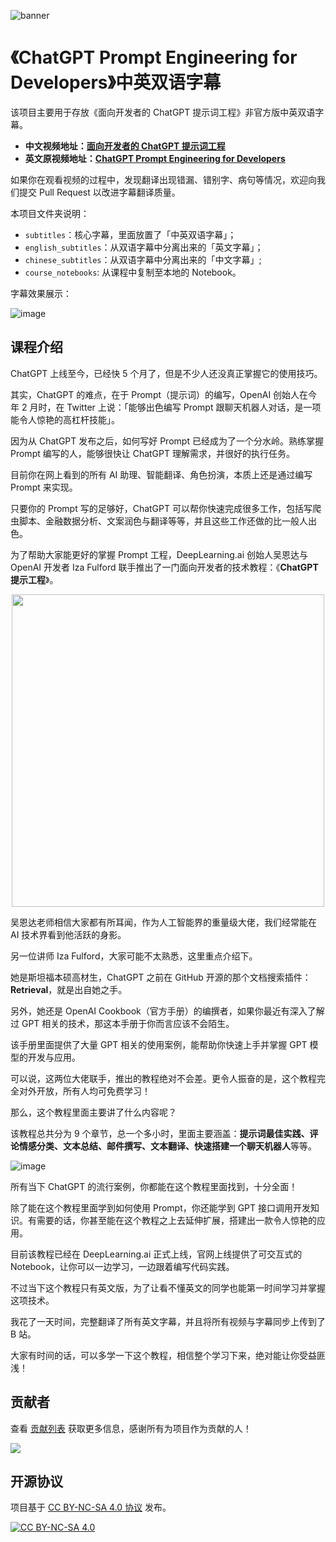 ![banner](https://user-images.githubusercontent.com/42373389/235295056-fc1d7ba7-112d-45e8-a56f-b8cf68d9fa31.png)

# 《ChatGPT Prompt Engineering for Developers》中英双语字幕

该项目主要用于存放《面向开发者的 ChatGPT 提示词工程》非官方版中英双语字幕。

- **中文视频地址：[面向开发者的 ChatGPT 提示词工程](https://space.bilibili.com/15467823/channel/seriesdetail?sid=3247315&ctype=0)**
- **英文原视频地址：[ChatGPT Prompt Engineering for Developers](https://learn.deeplearning.ai/)**

如果你在观看视频的过程中，发现翻译出现错漏、错别字、病句等情况，欢迎向我们提交 Pull Request 以改进字幕翻译质量。

本项目文件夹说明：

- `subtitles`：核心字幕，里面放置了「中英双语字幕」；
- `english_subtitles`：从双语字幕中分离出来的「英文字幕」；
- `chinese_subtitles`：从双语字幕中分离出来的「中文字幕」;
- `course_notebooks`:  从课程中复制至本地的 Notebook。

字幕效果展示：

![image](https://user-images.githubusercontent.com/42373389/235338205-31271b4c-b379-43d1-9b3e-bd5114f9dc09.png)

## 课程介绍

ChatGPT 上线至今，已经快 5 个月了，但是不少人还没真正掌握它的使用技巧。

其实，ChatGPT 的难点，在于 Prompt（提示词）的编写，OpenAI 创始人在今年 2 月时，在 Twitter 上说：「能够出色编写 Prompt 跟聊天机器人对话，是一项能令人惊艳的高杠杆技能」。

因为从 ChatGPT 发布之后，如何写好 Prompt 已经成为了一个分水岭。熟练掌握 Prompt 编写的人，能够很快让 ChatGPT 理解需求，并很好的执行任务。

目前你在网上看到的所有 AI 助理、智能翻译、角色扮演，本质上还是通过编写 Prompt 来实现。

只要你的 Prompt 写的足够好，ChatGPT 可以帮你快速完成很多工作，包括写爬虫脚本、金融数据分析、文案润色与翻译等等，并且这些工作还做的比一般人出色。

为了帮助大家能更好的掌握 Prompt 工程，DeepLearning.ai 创始人吴恩达与 OpenAI 开发者 Iza Fulford 联手推出了一门面向开发者的技术教程：《**ChatGPT 提示工程**》。

<p align="center">
  <a href="https://twitter.com/AndrewYNg/status/1651605660382134274">  <img align="center" src="https://user-images.githubusercontent.com/42373389/235334070-5f0c8715-fafb-4f84-9b78-be5e7da709e5.png" width="500"></a>
</p>

吴恩达老师相信大家都有所耳闻，作为人工智能界的重量级大佬，我们经常能在 AI 技术界看到他活跃的身影。

另一位讲师 Iza Fulford，大家可能不太熟悉，这里重点介绍下。

她是斯坦福本硕高材生，ChatGPT 之前在 GitHub 开源的那个文档搜索插件：**Retrieval**，就是出自她之手。

另外，她还是 OpenAI Cookbook（官方手册）的编撰者，如果你最近有深入了解过 GPT 相关的技术，那这本手册于你而言应该不会陌生。

该手册里面提供了大量 GPT 相关的使用案例，能帮助你快速上手并掌握 GPT 模型的开发与应用。

可以说，这两位大佬联手，推出的教程绝对不会差。更令人振奋的是，这个教程完全对外开放，所有人均可免费学习！

那么，这个教程里面主要讲了什么内容呢？

该教程总共分为 9 个章节，总一个多小时，里面主要涵盖：**提示词最佳实践、评论情感分类、文本总结、邮件撰写、文本翻译、快速搭建一个聊天机器人**等等。

![image](https://user-images.githubusercontent.com/42373389/235334065-97349f08-ac8b-41c5-ad1a-b2ed0bec7f3f.png)

所有当下 ChatGPT 的流行案例，你都能在这个教程里面找到，十分全面！

除了能在这个教程里面学到如何使用 Prompt，你还能学到 GPT 接口调用开发知识。有需要的话，你甚至能在这个教程之上去延伸扩展，搭建出一款令人惊艳的应用。

目前该教程已经在 DeepLearning.ai 正式上线，官网上线提供了可交互式的 Notebook，让你可以一边学习，一边跟着编写代码实践。

不过当下这个教程只有英文版，为了让看不懂英文的同学也能第一时间学习并掌握这项技术。

我花了一天时间，完整翻译了所有英文字幕，并且将所有视频与字幕同步上传到了 B 站。

大家有时间的话，可以多学一下这个教程，相信整个学习下来，绝对能让你受益匪浅！

## 贡献者

查看 [贡献列表](https://github.com/GitHubDaily/ChatGPT-Prompt-Engineering-for-Developers-in-Chinese/graphs/contributors) 获取更多信息，感谢所有为项目作为贡献的人！

<a href="https://github.com/GitHubDaily/ChatGPT-Prompt-Engineering-for-Developers-in-Chinese/graphs/contributors">
  <img src="https://contrib.rocks/image?repo=GitHubDaily/ChatGPT-Prompt-Engineering-for-Developers-in-Chinese" />
</a>

## 开源协议

项目基于 [CC BY-NC-SA 4.0 协议](https://creativecommons.org/licenses/by-nc-sa/4.0/deed.zh) 发布。

[![CC BY-NC-SA 4.0][cc-by-nc-sa-image]][cc-by-nc-sa]

[cc-by-nc-sa]: http://creativecommons.org/licenses/by-nc-sa/4.0/
[cc-by-nc-sa-image]: https://licensebuttons.net/l/by-nc-sa/4.0/88x31.png
[cc-by-nc-sa-shield]: https://img.shields.io/badge/License-CC%20BY--NC--SA%204.0-lightgrey.svg
